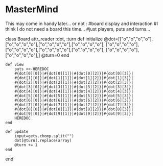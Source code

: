 # MasterMind

This may come in handy later... or not :
#board display and interaction
#I think I do not need a board this time...
#just players, puts and turns...

class Board 
    attr_reader :dot, :turn
    def initialize 
        @dot=[["o","o","o","o"],["o","o","o","o"],["o","o","o","o"],["o","o","o","o"],
        ["o","o","o","o"],["o","o","o","o"],["o","o","o","o"],["o","o","o","o"],
        ["o","o","o","o"],["o","o","o","o"],]
        @turn=0
    end

    def view
        puts <<-HEREDOC
        #{dot[0][0]}|#{dot[0][1]}|#{dot[0][2]}|#{dot[0][3]}|
        #{dot[1][0]}|#{dot[1][1]}|#{dot[1][2]}|#{dot[1][3]}|
        #{dot[2][0]}|#{dot[2][1]}|#{dot[2][2]}|#{dot[2][3]}|
        #{dot[3][0]}|#{dot[3][1]}|#{dot[3][2]}|#{dot[3][3]}|
        #{dot[4][0]}|#{dot[4][1]}|#{dot[4][2]}|#{dot[4][3]}|
        #{dot[5][0]}|#{dot[5][1]}|#{dot[5][2]}|#{dot[5][3]}|
        #{dot[6][0]}|#{dot[6][1]}|#{dot[6][2]}|#{dot[6][3]}|
        #{dot[7][0]}|#{dot[7][1]}|#{dot[7][2]}|#{dot[7][3]}|
        #{dot[8][0]}|#{dot[8][1]}|#{dot[8][2]}|#{dot[8][3]}|
        #{dot[9][0]}|#{dot[9][1]}|#{dot[9][2]}|#{dot[9][3]}|
        HEREDOC
    end

    def update
        input=gets.chomp.split("")
        dot[@turn].replace(array)
        @turn += 1
    end
end